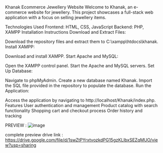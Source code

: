 Khanak Ecommerce Jewellery Website
Welcome to Khanak, an e-commerce website for jewellery. This project showcases a full-stack web application with a focus on selling jewellery items.

Technologies Used
Frontend: HTML, CSS, JavaScript
Backend: PHP, XAMPP
Installation Instructions
Download and Extract Files:

Download the repository files and extract them to C:\xampp\htdocs\khanak.
Install XAMPP:

Download and install XAMPP.
Start Apache and MySQL:

Open the XAMPP control panel.
Start the Apache and MySQL servers.
Set Up Database:

Navigate to phpMyAdmin.
Create a new database named Khanak.
Import the SQL file provided in the repository to populate the database.
Run the Application:

Access the application by navigating to http://localhost/Khanak/index.php.
Features
User authentication and management
Product catalog with search functionality
Shopping cart and checkout process
Order history and tracking

PREVIEW : 
![image](https://github.com/Harshjangid015/Khanak-Ecommerce-jewellery-website/assets/160697094/aa9adf57-2594-4738-b02d-a8765b555f2f)

complete preview drive link : https://drive.google.com/file/d/1swZtPYrxtvozkdPG15gzKLIbxSEZqMUO/view?usp=sharing
